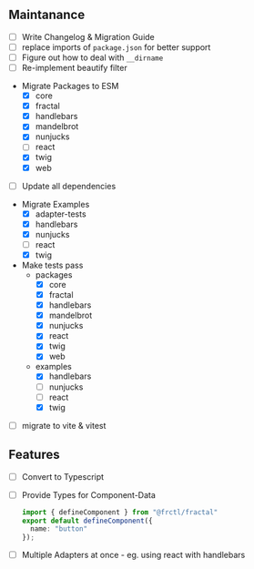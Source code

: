 ## Maintanance
- [ ] Write Changelog & Migration Guide
- [ ] replace imports of `package.json` for better support
- [ ] Figure out how to deal with `__dirname`
- [ ] Re-implement beautify filter
- Migrate Packages to ESM
  - [x] core
  - [x] fractal
  - [x] handlebars
  - [x] mandelbrot
  - [x] nunjucks
  - [ ] react
  - [x] twig
  - [x] web
- [ ] Update all dependencies
- Migrate Examples
  - [x] adapter-tests
  - [x] handlebars
  - [x] nunjucks
  - [ ] react
  - [x] twig
- Make tests pass
  - packages
    - [x] core
    - [x] fractal
    - [x] handlebars
    - [x] mandelbrot
    - [x] nunjucks
    - [x] react
    - [x] twig
    - [x] web
  - examples
    - [x] handlebars
    - [ ] nunjucks
    - [ ] react
    - [x] twig
- [ ] migrate to vite & vitest

## Features
- [ ] Convert to Typescript
- [ ] Provide Types for Component-Data
  ```ts
  import { defineComponent } from "@frctl/fractal"
  export default defineComponent({
    name: "button"
  });
  ```
- [ ] Multiple Adapters at once - eg. using react with handlebars

